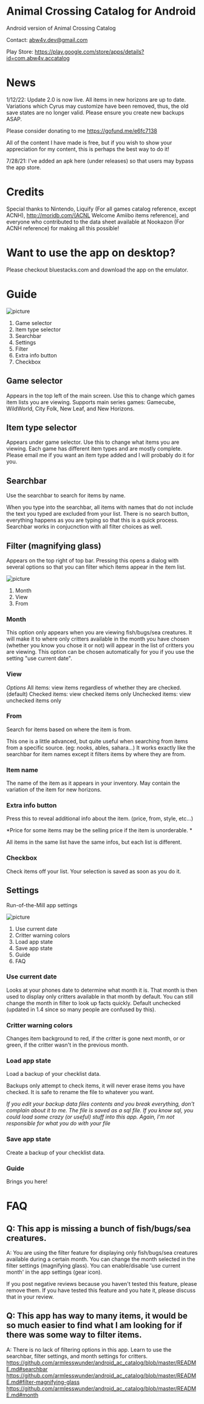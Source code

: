 # Animal Crossing Catalog for Android
Android version of Animal Crossing Catalog

Contact: abw4v.dev@gmail.com

Play Store: https://play.google.com/store/apps/details?id=com.abw4v.accatalog

# News

1/12/22: Update 2.0 is now live. All items in new horizons are up to date. Variations which Cyrus may customize have been removed, thus, the old save states are no longer valid. Please ensure you create new backups ASAP.

Please consider donating to me https://gofund.me/e6fc7138

All of the content I have made is free, but if you wish to show your appreciation for my content, this is perhaps the best way to do it!

7/28/21: I've added an apk here (under releases) so that users may bypass the app store. 

# Credits
Special thanks to Nintendo, Liquify (For all games catalog reference, except ACNH), http://moridb.com/(ACNL Welcome Amiibo items reference), and everyone who contributed to the data sheet available at Nookazon (For ACNH reference) for making all this possible!

# Want to use the app on desktop?
Please checkout bluestacks.com and download the app on the emulator.

# Guide

![picture](Images/MainIndex.png)

1) Game selector
2) Item type selector
3) Searchbar
4) Settings
5) Filter
6) Extra info button
7) Checkbox

## Game selector
Appears in the top left of the main screen. Use this to change which games item lists you are viewing. 
Supports main series games: 
Gamecube, WildWorld, City Folk, New Leaf, and New Horizons.

## Item type selector
Appears under game selector. Use this to change what items you are viewing. Each game has different item types and are mostly complete. Please email me if you want an item type added and I will probably do it for you.

## Searchbar
Use the searchbar to search for items by name. 

When you type into the searchbar, all items with names that do not include the text you typed are excluded from your list. There is no search button, everything happens as you are typing so that this is a quick process. Searchbar works in conjucnction with all filter choices as well.

## Filter (magnifying glass)
Appears on the top right of top bar. Pressing this opens a dialog with several options so that you can filter which items appear in the item list.

![picture](Images/FilterIndex.png)

1) Month
2) View
3) From

### Month
This option only appears when you are viewing fish/bugs/sea creatures. It will make it to where only critters available in the month you have chosen (whether you know you chose it or not) will appear in the list of critters you are viewing. 
This option can be chosen automatically for you if you use the setting "use current date". 

### View
*Options*
All items: view items regardless of whether they are checked. (default)
Checked items: view checked items only
Unchecked items: view unchecked items only

### From
Search for items based on where the item is from. 

This one is a little advanced, but quite useful when searching from items from a specific source. (eg: nooks, ables, sahara...) It works exactly like the searchbar for item names except it filters items by where they are from.

### Item name
The name of the item as it appears in your inventory. May contain the variation of the item for new horizons.

### Extra info button
Press this to reveal additional info about the item. (price, from, style, etc...)

*Price for some items may be the selling price if the item is unorderable. *

All items in the same list have the same infos, but each list is different. 

### Checkbox
Check items off your list. Your selection is saved as soon as you do it.

## Settings
Run-of-the-Mill app settings

![picture](Images/SettingsIndex.png)

1) Use current date
2) Critter warning colors
3) Load app state
4) Save app state
5) Guide
6) FAQ

### Use current date
Looks at your phones date to determine what month it is. That month is then used to display only critters available in that month by default. You can still change the month in filter to look up facts quickly.
Default unchecked (updated in 1.4 since so many people are confused by this).

### Critter warning colors
Changes item background to red, if the critter is gone next month, or or green, if the critter wasn't in the previous month.

### Load app state
Load a backup of your checklist data.

Backups only attempt to check items, it will never erase items you have checked. It is safe to rename the file to whatever you want.

*If you edit your backup data files contents and you break everything, don't complain about it to me.
The file is saved as a sql file. If you know sql, you could load some crazy (or useful) stuff into this app. 
Again, I'm not responsible for what you do with your file*

### Save app state
Create a backup of your checklist data.

### Guide
Brings you here!

# FAQ

## Q: This app is missing a bunch of fish/bugs/sea creatures.
A: You are using the filter feature for displaying only fish/bugs/sea creatures available during a certain month. You can change the month selected in the filter settings (magnifying glass). You can enable/disable 'use current month' in the app settings (gear icon). 

If you post negative reviews because you haven't tested this feature, please remove them. If you have tested this feature and you hate it, please discuss that in your review.


## Q: This app has way to many items, it would be so much easier to find what I am looking for if there was some way to filter items.

A: There is no lack of filtering options in this app. Learn to use the searchbar, filter settings, and month settings for critters.
https://github.com/armlesswunder/android_ac_catalog/blob/master/README.md#searchbar
https://github.com/armlesswunder/android_ac_catalog/blob/master/README.md#filter-magnifying-glass
https://github.com/armlesswunder/android_ac_catalog/blob/master/README.md#month
